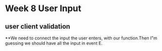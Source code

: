 # Week 8 User Input
## user client validation
**We need to connect the input the user enters, with our function.Then I"m guessing we should have all the input in event E.